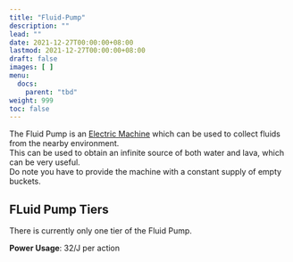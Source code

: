 ```yaml
---
title: "Fluid-Pump"
description: ""
lead: ""
date: 2021-12-27T00:00:00+08:00
lastmod: 2021-12-27T00:00:00+08:00
draft: false
images: [ ]
menu:
  docs:
    parent: "tbd"
weight: 999
toc: false
---
```


The Fluid Pump is an [Electric Machine](/docs/slimefun/electric-machines) which can be used to collect fluids from the nearby environment.  
This can be used to obtain an infinite source of both water and lava, which can be very useful.  
Do note you have to provide the machine with a constant supply of empty buckets.

## FLuid Pump Tiers

There is currently only one tier of the Fluid Pump.

**Power Usage**: 32/J per action
